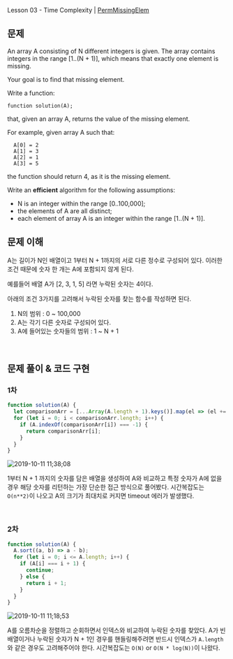 Lesson 03 - Time Complexity | [PermMissingElem](https://app.codility.com/programmers/lessons/3-time_complexity/perm_missing_elem/)

## 문제

An array A consisting of N different integers is given. The array contains integers in the range [1..(N + 1)], which means that exactly one element is missing.

Your goal is to find that missing element.

Write a function:

```
function solution(A);
```

that, given an array A, returns the value of the missing element.

For example, given array A such that:

```
  A[0] = 2
  A[1] = 3
  A[2] = 1
  A[3] = 5
```

the function should return 4, as it is the missing element.

Write an **efficient** algorithm for the following assumptions:

- N is an integer within the range [0..100,000];
- the elements of A are all distinct;
- each element of array A is an integer within the range [1..(N + 1)].
  <br />

## 문제 이해

A는 길이가 N인 배열이고 1부터 N + 1까지의 서로 다른 정수로 구성되어 있다. 이러한 조건 때문에 숫자 한 개는 A에 포함되지 않게 된다.

예를들어 배열 A가 [2, 3, 1, 5] 라면 누락된 숫자는 4이다.

아래의 조건 3가지를 고려해서 누락된 숫자를 찾는 함수를 작성하면 된다.

1. N의 범위 : 0 ~ 100,000
2. A는 각기 다른 숫자로 구성되어 있다.
3. A에 들어있는 숫자들의 범위 : 1 ~ N + 1

<br />

## 문제 풀이 & 코드 구현

### 1차

```js
function solution(A) {
  let comparisonArr = [...Array(A.length + 1).keys()].map(el => (el += 1));
  for (let i = 0; i < comparisonArr.length; i++) {
    if (A.indexOf(comparisonArr[i]) === -1) {
      return comparisonArr[i];
    }
  }
}
```

![2019-10-11 11;38;08](https://user-images.githubusercontent.com/42695954/66620523-c5e67e00-ec1b-11e9-8d10-8eeb8d947d46.PNG)

1부터 N + 1 까지의 숫자를 담은 배열을 생성하여 A와 비교하고 특정 숫자가 A에 없을 경우 해당 숫자를 리턴하는 가장 단순한 접근 방식으로 풀어봤다. 시간복잡도는 `O(n**2)`이 나오고 A의 크기가 최대치로 커지면 timeout 에러가 발생했다.

<br />

### 2차

```js
function solution(A) {
  A.sort((a, b) => a - b);
  for (let i = 0; i <= A.length; i++) {
    if (A[i] === i + 1) {
      continue;
    } else {
      return i + 1;
    }
  }
}
```

![2019-10-11 11;18;53](https://user-images.githubusercontent.com/42695954/66620087-3391aa80-ec1a-11e9-93a9-d513656e0373.PNG)

A를 오름차순을 정렬하고 순회하면서 인덱스와 비교하여 누락된 숫자를 찾았다. A가 빈배열이거나 누락된 숫자가 N + 1인 경우를 핸들링해주려면 반드시 인덱스가 `A.length`와 같은 경우도 고려해주어야 한다. 시간복잡도는 `O(N)` or `O(N * log(N))`이 나왔다.
